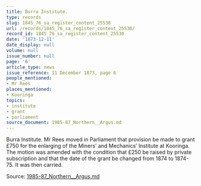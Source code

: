 ```yaml
---
title: Burra Institute.
type: records
slug: 1845_76_sa_register_content_25530
url: /records/1845_76_sa_register_content_25530/
record_id: 1845_76_sa_register_content_25530
date: '1873-12-11'
date_display: null
volume: null
issue_number: null
page: '6'
article_type: news
issue_reference: 11 December 1873, page 6
people_mentioned:
- Mr Rees
places_mentioned:
- Kooringa
topics:
- institute
- grant
- parliament
source_document: 1985-87_Northern__Argus.md
---
```


Burra Institute.  Mr Rees moved in Parliament that provision be made to grant £750 for the enlarging of the Miners’ and Mechanics’ Institute at Kooringa.  The motion was amended with the condition that £250 be raised by private subscription and that the date of the grant be changed from 1874 to 1874-75.  It was then carried.

Source: [1985-87_Northern__Argus.md](/downloads/markdown/1985-87_Northern__Argus.md)
